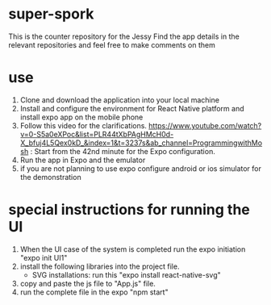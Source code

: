 # super-spork
This is the counter repository for the Jessy
Find the app details in the relevant repositories and feel free to make comments on them

# use
1. Clone and download the application into your local machine
2. Install and configure the environment for React Native platform and install expo app on the mobile phone
3. Follow this video for the clarifications. https://www.youtube.com/watch?v=0-S5a0eXPoc&list=PLR44tXbPAgHMcH0d-X_bfuj4L5Qex0kD_&index=1&t=3237s&ab_channel=ProgrammingwithMosh : Start from the 42nd minute for the Expo configuration.
4. Run the app in Expo and the emulator
5. if you are not planning to use expo configure android or ios simulator for the demonstration

# special instructions for running the UI
1. When the UI case of the system is completed run the expo initiation "expo init UI1"
2. install the following libraries into the project file.
    * SVG installations: run this "expo install react-native-svg"
3. copy and paste the js file to "App.js" file.
4. run the complete file in the expo "npm start"